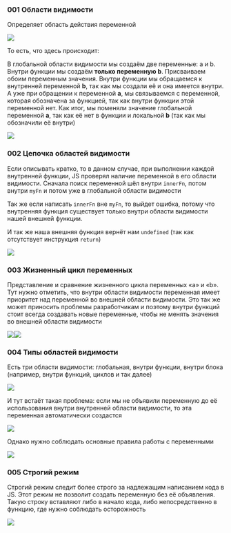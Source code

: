 ### 001 Области видимости

Определяет область действия переменной

![](_png/Pasted%20image%2020220908183607.png)

То есть, что здесь происходит:

В глобальной области видимости мы создаём две переменные: a и b. Внутри функции мы создаём **только переменную b**. Присваиваем обоим переменным значения. Внутри функции мы обращаемся к внутренней переменной **b**, так как мы создали её и она имеется внутри. А уже при обращении к переменной **a**, мы связываемся с переменной, которая обозначена за функцией, так как внутри функции этой переменной нет. Как итог, мы поменяли значение глобальной переменной **a**, так как её нет в функции и локальной **b** (так как мы обозначили её внутри)

![](_png/Pasted%20image%2020220908183616.png)

### 002 Цепочка областей видимости

Если описывать кратко, то в данном случае, при выполнении каждой внутренней функции, JS проверял наличие переменной в его области видимости. Сначала поиск переменной шёл внутри `innerFn`, потом внутри `myFn` и потом уже в глобальной области видимости

Так же если написать `innerFn` вне `myFn`, то выйдет ошибка, потому что внутренняя функция существует только внутри области видимости нашей внешней функции.

И так же наша внешняя функция вернёт нам `undefined` (так как отсутствует инструкция `return`)

![](_png/Pasted%20image%2020220908183624.png)

### 003 Жизненный цикл переменных

Представление и сравнение жизненного цикла переменных «a» и «b». Тут нужно отметить, что внутри области видимости переменная имеет приоритет над переменной во внешней области видимости. Это так же может приносить проблемы разработчикам и поэтому внутри функций стоит всегда создавать новые переменные, чтобы не менять значения во внешней области видимости

![](_png/Pasted%20image%2020220908183629.png)![](_png/Pasted%20image%2020220908183638.png)

### 004 Типы областей видимости

Есть три области видимости: глобальная, внутри функции, внутри блока (например, внутри функций, циклов и так далее)

![](_png/Pasted%20image%2020220908183647.png)

И тут встаёт такая проблема: если мы не объявили переменную до её использования внутри внутренней области видимости, то эта переменная автоматически создастся

![](_png/Pasted%20image%2020220908183656.png)

Однако нужно соблюдать основные правила работы с переменными

![](_png/Pasted%20image%2020220908183701.png)

### 005 Строгий режим

Строгий режим следит более строго за надлежащим написанием кода в JS. Этот режим не позволит создать переменную без её объявления. Такую строку вставляют либо в начало кода, либо непосредственно в функцию, где нужно соблюдать осторожность

![](_png/Pasted%20image%2020220908183713.png)